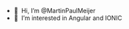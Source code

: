 - 👋 &nbsp;Hi, I’m @MartinPaulMeijer
- 👀 &nbsp;I’m interested in Angular and IONIC

<!---
MartinPaulMeijer/MartinPaulMeijer is a ✨ special ✨ repository because its `README.md` (this file) appears on your GitHub profile.
You can click the Preview link to take a look at your changes.
--->
